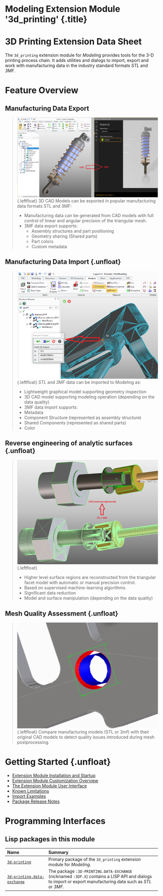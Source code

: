 # Modeling Extension Module '3d_printing' {.title}

# 3D Printing Extension Data Sheet

The `3d_printing` extension module for _Modeling_ provides tools for the
3-D printing process chain. It adds utilities and dialogs
to import, export and work with manufacturing data in the industry standard
formats _STL_ and _3MF_.

# Feature Overview

## Manufacturing Data Export
>
> ![Export Example](images/3mfExport.png){.leftfloat}
> 3D CAD Models can be exported in popular manufacturing data formats STL and 3MF: 
> * Manufacturing data can be generated from CAD models with full control of linear and angular precision
>   of the triangular mesh.
> * 3MF data export supports:
>   - Assembly structures and part positioning
>   - Geometry sharing (Shared parts)
>   - Part colors
>   - Custom metadata

##  Manufacturing Data Import {.unfloat}      
>
>   ![Import Example](images/3mfImport.png){.leftfloat}
>   _STL_ and _3MF_ data can be imported to Modeling as:
>   -  Lightweight graphical model supporting geometry inspection
>   - 3D CAD model supporting modeling operation (depending on the data quality)
>   - 3MF data import supports:
>   - Metadata
>   - Component Structure (represented as assembly structure) 
>   - Shared Components (represented as shared parts)
>   - Color

## Reverse engineering of analytic surfaces {.unfloat}
> 
> ![Surface Reconstruction Example](images/ReverseEngineered.png){.leftfloat}
>
> * Higher level surface regions are reconstructed from the triangular facet model with
>   automatic or manual precision control.
> * Based on supervised machine-learning algorithms.
> * Significant data reduction
> * Model and surface manipulation (depending on the data quality)  

## Mesh Quality Assessment {.unfloat}
>
> ![Mesh Quality Assessment](images/MeshQuality.png){.leftfloat}
> Compare manufacturing models (STL or 3mf) with their original CAD models
> to detect quality issues introduced during mesh postprocessing.

# Getting Started {.unfloat}

* [Extension Module Installation and Startup](Installation.md)
* [Extension Module Customization Overview](Customization.md)
* [The Extension Module User Interface](UI.md)
* [Known Limitations](Limitations.md)
* [Import Examples](ImportExamples.md)
* [Package Release Notes](ReleaseNotes.md)

# Programming Interfaces

## Lisp packages in this module

| Name | Summary |
| :---- | :---- |
| [`3d-printing`](3D-PRINTING/3D-PRINTING.pkg.md) | Primary package of the `3d_printing` extension module for _Modeling_. |
| [`3d-printing.data-exchange`](3D-PRINTING.DATA-EXCHANGE/3D-PRINTING.DATA-EXCHANGE.pkg.md) | The package `:3D-PRINTING.DATA-EXCHANGE` (nicknamed `:3DP.X`) contains a LISP API and dialogs to import or export manufacturing data such as _STL_ or _3MF_. |

